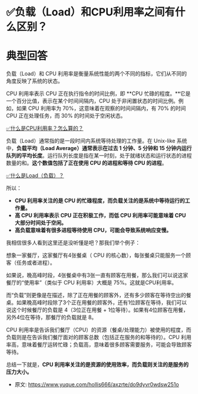 # ✅负载（Load）和CPU利用率之间有什么区别？
<!--page header-->

<a name="PzH2l"></a>
# 典型回答

负载（Load）和 CPU 利用率是衡量系统性能的两个不同的指标，它们从不同的角度反映了系统的状态。

CPU 利用率表示 CPU 正在执行指令的时间比例，即 **CPU 忙碌的程度。**它是一个百分比值，表示在某个时间间隔内，CPU 处于非闲置状态的时间比例。例如，如果 CPU 利用率为 70%，这意味着在观察的时间间隔内，有 70% 的时间 CPU 正在处理任务，而 30% 的时间处于空闲状态。

[✅什么是CPU利用率？怎么算的？](https://www.yuque.com/hollis666/axzrte/hhmxp4xri441moiq?view=doc_embed)

负载（Load）通常指的是一段时间内系统等待处理的工作量。在 Unix-like 系统中，**负载平均（Load Average）通常表示在过去 1 分钟、5 分钟和 15 分钟内运行队列的平均长度**。运行队列长度是指在某一时刻，处于就绪状态和运行状态的进程数量的和。**这个数值包括了正在使用 CPU 的进程和等待 CPU 的进程**。

[✅什么是Load（负载）？](https://www.yuque.com/hollis666/axzrte/zmhkxcfgxc5ggz96?view=doc_embed)

所以：

- **CPU 利用率关注的是 CPU 的忙碌程度，而负载关注的是系统中等待运行的工作量。**
- **高 CPU 利用率表示 CPU 正在积极工作，而低 CPU 利用率可能意味着 CPU 大部分时间处于空闲。**
- **高负载意味着有很多进程等待使用 CPU，可能会导致系统响应变慢。**



我相信很多人看到这里还是没听懂是吧？那我们举个例子：

想象一家餐厅，这家餐厅有4张餐桌（ CPU 的核心数），每张餐桌只能服务一个顾客（任务或者进程）。

如果说，晚高峰时段，4张餐桌中有3张一直有顾客在用餐，那么我们可以说这家餐厅的“使用率”（类似于 CPU 利用率）大概是 75%。这就是CPU利用率。

而“负载”则更像是在描述，除了正在用餐的顾客外，还有多少顾客在等待空出的餐桌。如果晚高峰时段除了3个正在用餐的顾客外，还有1位顾客在等待，我们可以说这个时候餐厅的负载是 4（3位正在用餐 + 1位等待）。如果有4位顾客在用餐，另外4位在等待，那餐厅的负载就是 8。


CPU 利用率是告诉我们餐厅（CPU）的资源（餐桌/处理能力）被使用的程度，而负载则是在告诉我们餐厅面对的顾客总数（包括正在服务的和等待的）。CPU 利用率高，意味着餐厅运转忙碌；负载高，意味着很多顾客需要服务，可能会导致顾客等待。

总结一下就是，**CPU 利用率关注的是资源的使用效率，而负载则关注的是服务的压力大小。**


<!--page footer-->
- 原文: <https://www.yuque.com/hollis666/axzrte/do9dyvr0wdsw251o>